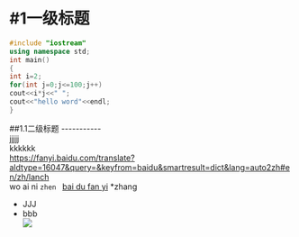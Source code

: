 
#1一级标题 
 ==  
```cpp
#include "iostream"
using namespace std;
int main()
{
int i=2;
for(int j=0;j<=100;j++)
cout<<i*j<<" ";
cout<<"hello word"<<endl;
}
```
##1.1二级标题
  -----------<br>
  jjjjj<br>
  kkkkkk<br>
https://fanyi.baidu.com/translate?aldtype=16047&query=&keyfrom=baidu&smartresult=dict&lang=auto2zh#en/zh/lanch<br>
  wo ai ni
``zhen ``
[bai du fan yi](https://fanyi.baidu.com/translate?aldtype=16047&query=&keyfrom=baidu&smartresult=dict&lang=auto2zh#en/zh/lanch "悬停显示")
*zhang   
*  JJJ<br>
* bbb<br>
![](https://timgsa.baidu.com/timg?image&quality=80&size=b9999_10000&sec=1559568510754&di=b8f4f0f80876ade328bd63ae315b5a1f&imgtype=0&src=http%3A%2F%2Fimg.daimg.com%2Fuploads%2Fallimg%2F121211%2F3-121211210058.jpg)
